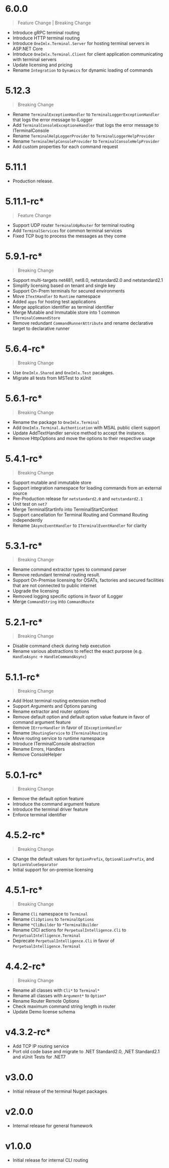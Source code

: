 # 6.0.0
> Feature Change | Breaking Change
- Introduce gRPC terminal routing
- Introduce HTTP terminal routing
- Introduce `OneImlx.Terminal.Server` for hosting terminal servers in ASP.NET Core
- Introduce `OneImlx.Terminal.Client` for client application communicating with terminal servers
- Update licensing and pricing
- Rename `Integration` to `Dynamics` for dynamic loading of commands

# 5.12.3
> Breaking Change
- Rename `TerminalExceptionHandler` to `TerminalLoggerExceptionHandler` that logs the error message to ILogger
- Add `TerminalConsoleExceptioneHandler` that logs the error message to ITerminalConsole
- Rename `TerminalHelpLoggerProvider` to `TerminalLoggerHelpProvider`
- Rename `TerminalHelpConsoleProvider` to `TerminalConsoleHelpProvider`
- Add custom properties for each command request 

# 5.11.1
- Production release.

# 5.11.1-rc*
> Feature Change
- Support UDP router `TerminalUdpRouter` for terminal routing
- Add `TerminalServices` for common terminal services
- Fixed TCP bug to process the messages as they come

# 5.9.1-rc*
> Breaking Change
- Support multi-targets net481, net8.0, netstandard2.0 and netstandard2.1
- Simplify licensing based on tenant and single key
- Support On-Prem terminals for secured environments
- Move `ITextHandler` to `Runtime` namespace
- Added `apps` for hosting test applications
- Merge application identifier as terminal identifier
- Merge Mutable and Immutable store into 1 common `ITerminalCommandStore`
- Remove redundant `CommandRunnerAttribute` and rename declarative target to declarative runner

# 5.6.4-rc*
> Breaking Change
- Use `OneImlx.Shared` and `OneImlx.Test` pacakges. 
- Migrate all tests from MSTest to xUnit

# 5.6.1-rc*
> Breaking Change
- Rename the package to `OneImlx.Terminal`
- Add `OneImlx.Terminal.Authentication` with MSAL public client support 
- Update AddTextHandler service method to accept the instance.
- Remove HttpOptions and move the options to their respective usage

# 5.4.1-rc*
> Breaking Change
- Support mutable and immutable store
- Support integration namespace for loading commands from an external source
- Pre-Production release for `netstandard2.0` and `netstandard2.1`
- Unit test on `net7`
- Merge TerminalStartInfo into TerminalStartContext
- Support cancellation for Terminal  Routing and Command Routing independently
- Rename `IAsyncEventHandler` to `ITerminalEventHandler` for clarity

# 5.3.1-rc*
> Breaking Change
- Rename command extractor types to command parser
- Remove redundant terminal routing result.
- Support On-Premise licensing for OSATs, factories and secured facilities that are not connected to public internet
- Upgrade the licensing
- Removed logging specific options in favor of ILogger<T>
- Merge `CommandString` into `CommandRoute`

# 5.2.1-rc*
> Breaking Change
- Disable command check during help execution
- Rename various abstractions to reflect the exact purpose (e.g. `HandleAsync` -> `HandleCommandAsync`)

# 5.1.1-rc*
> Breaking Change
- Add IHost terminal routing extension method
- Support Arguments and Options parsing
- Rename extractor and router options
- Remove default option and default option value feature in favor of command argument feature
- Remove `IErrorHandler` in favor of `IExceptionHandler`
- Rename `IRoutingService` to `ITerminalRouting`
- Move routing service to runtime namespace
- Introduce ITerminalConsole abstraction
- Rename Errors, Handlers
- Remove ConsoleHelper

# 5.0.1-rc*
> Breaking Change
- Remove the default option feature
- Introduce the command argument feature
- Introduce the terminal driver feature 
- Enforce terminal identifier

# 4.5.2-rc*
> Breaking Change
- Change the default values for `OptionPrefix`, `OptionAliasPrefix`, and `OptionValueSeparator`
- Initial support for on-premise licensing 

# 4.5.1-rc*
> Breaking Change
- Rename `Cli` namespace to `Terminal`
- Rename `CliOptions` to `TerminalOptions`
- Rename `*CliBuilder` to `*TerminalBuilder`
- Rename CICI actions for `PerpetualIntelligence.Cli` to `PerpetualIntelligence.Terminal`
- Deprecate `PerpetualIntelligence.Cli` in favor of `PerpetualIntelligence.Terminal`

# 4.4.2-rc*
> Breaking Change
- Rename all classes with `Cli*` to `Terminal*`
- Rename all classes with `Argument*` to `Option*`
- Rename Router Remote Options
- Check maximum command string length in router
- Update Demo license schema

# v4.3.2-rc*
- Add TCP IP routing service
- Port old code base and migrate to .NET Standard2.0, ,NET Standard2.1 and xUnit Tests for .NET7

# v3.0.0
- Initial release of the terminal Nuget packages

# v2.0.0
- Internal release for general framework

# v1.0.0
- Initial release for internal CLI routing
